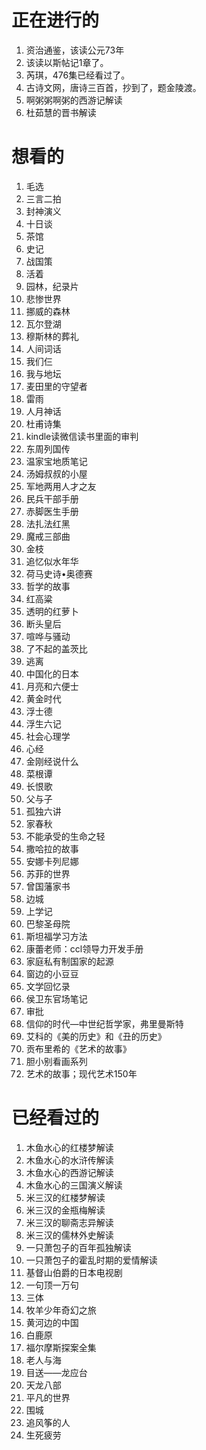 # 正在进行的
1. 资治通鉴，该读公元73年
2. 该读以斯帖记1章了。
3. 芮琪，476集已经看过了。
4. 古诗文网，唐诗三百首，抄到了，题金陵渡。
5. 啊粥粥啊粥的西游记解读
6. 杜茹慧的晋书解读
# 想看的
1. 毛选
2. 三言二拍
3. 封神演义
4. 十日谈
5. 茶馆
6. 史记
7. 战国策
8. 活着
9. 园林，纪录片
10. 悲惨世界
11. 挪威的森林
12. 瓦尔登湖
13. 穆斯林的葬礼
14. 人间词话
15. 我们仨
18. 我与地坛
19. 麦田里的守望者
20. 雷雨
21. 人月神话
22. 杜甫诗集
23. kindle读微信读书里面的审判
24. 东周列国传
25. 温家宝地质笔记
26. 汤姆叔叔的小屋
27. 军地两用人才之友
28. 民兵干部手册
29. 赤脚医生手册
30. 法扎法红黑
31. 魔戒三部曲
32. 金枝
33. 追忆似水年华
34. 荷马史诗•奥德赛
35. 哲学的故事
36. 红高粱
37. 透明的红萝卜
38. 断头皇后
39. 喧哗与骚动
40. 了不起的盖茨比
41. 逃离
42. 中国化的日本
43. 月亮和六便士
44. 黄金时代
45. 浮士德
46. 浮生六记
47. 社会心理学
48. 心经
49. 金刚经说什么
50. 菜根谭
51. 长恨歌
52. 父与子
53. 孤独六讲
54. 家春秋
55. 不能承受的生命之轻
56. 撒哈拉的故事
57. 安娜卡列尼娜
58. 苏菲的世界
59. 曾国藩家书
60. 边城
61. 上学记
62. 巴黎圣母院
63. 斯坦福学习方法
64. 康蕾老师：ccl领导力开发手册
65. 家庭私有制国家的起源
66. 窗边的小豆豆
67. 文学回忆录
68. 侯卫东官场笔记
69. 审批
70. 信仰的时代—中世纪哲学家，弗里曼斯特
71. 艾科的《美的历史》和《丑的历史》
72. 贡布里希的《艺术的故事》
73. 胆小别看画系列
74. 艺术的故事；现代艺术150年
# 已经看过的
1. 木鱼水心的红楼梦解读
2. 木鱼水心的水浒传解读
3. 木鱼水心的西游记解读
4. 木鱼水心的三国演义解读
5. 米三汉的红楼梦解读
6. 米三汉的金瓶梅解读
7. 米三汉的聊斋志异解读
8. 米三汉的儒林外史解读
9.  一只萧包子的百年孤独解读
10. 一只萧包子的霍乱时期的爱情解读
11. 基督山伯爵的日本电视剧
12. 一句顶一万句
13. 三体
14. 牧羊少年奇幻之旅
15. 黄河边的中国
16. 白鹿原
17. 福尔摩斯探案全集
18. 老人与海
19. 目送——龙应台
20. 天龙八部
21. 平凡的世界
22. 围城
23. 追风筝的人
24. 生死疲劳